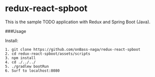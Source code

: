 # redux-react-spboot

This is the sample TODO application with Redux and Spring Boot (Java).

###Usage

Install:
```
1. git clone https://github.com/onBass-naga/redux-react-spboot
2. cd redux-react-spboot/assets/scripts
3. npm install
4. cd ./../../
5. ./gradlew bootRun
6. Surf to localhost:8080
```
